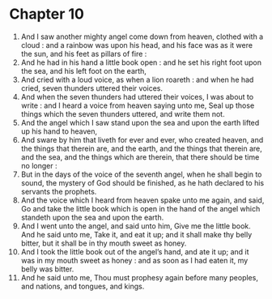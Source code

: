 # Chapter 10

1. And I saw another mighty angel come down from heaven, clothed with a cloud : and a rainbow was upon his head, and his face was as it were the sun, and his feet as pillars of fire :
2. And he had in his hand a little book open : and he set his right foot upon the sea, and his left foot on the earth,
3. And cried with a loud voice, as when a lion roareth : and when he had cried, seven thunders uttered their voices.
4. And when the seven thunders had uttered their voices, I was about to write : and I heard a voice from heaven saying unto me, Seal up those things which the seven thunders uttered, and write them not.
5. And the angel which I saw stand upon the sea and upon the earth lifted up his hand to heaven,
6. And sware by him that liveth for ever and ever, who created heaven, and the things that therein are, and the earth, and the things that therein are, and the sea, and the things which are therein, that there should be time no longer :
7. But in the days of the voice of the seventh angel, when he shall begin to sound, the mystery of God should be finished, as he hath declared to his servants the prophets.
8. And the voice which I heard from heaven spake unto me again, and said, Go and take the little book which is open in the hand of the angel which standeth upon the sea and upon the earth.
9. And I went unto the angel, and said unto him, Give me the little book. And he said unto me, Take it, and eat it up; and it shall make thy belly bitter, but it shall be in thy mouth sweet as honey.
10. And I took the little book out of the angel’s hand, and ate it up; and it was in my mouth sweet as honey : and as soon as I had eaten it, my belly was bitter.
11. And he said unto me, Thou must prophesy again before many peoples, and nations, and tongues, and kings.

